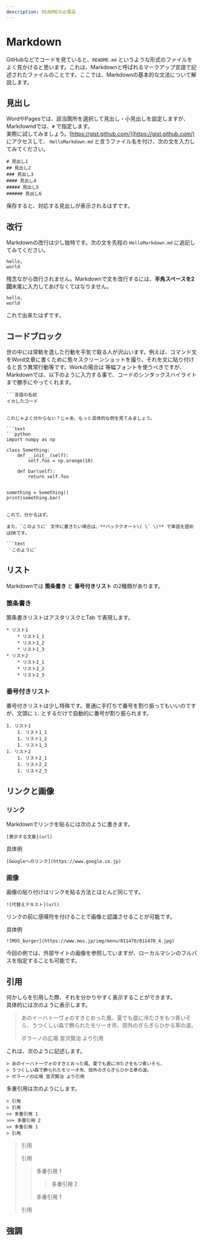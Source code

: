 ```yaml
---
description: READMEの必需品
---
```


# Markdown

GitHubなどでコードを見ていると、`README.md` というような形式のファイルをよく見かけると思います。これは、Markdownと呼ばれるマークアップ言語で記述されたファイルのことです。ここでは、Markdownの基本的な文法について解説します。

## 見出し

WordやPagesでは、該当箇所を選択して見出し・小見出しを設定しますが、Markdowndでは、`#` で指定します。  
実際に試してみましょう。[https://gist.github.com/](https://gist.github.com/) にアクセスして、 `HelloMarkdown.md` と言うファイル名を付け、次の文を入力してみてください。

```text
# 見出し1
## 見出し2
### 見出し3
#### 見出し4
##### 見出し5
###### 見出し6
```

保存すると、対応する見出しが表示されるはずです。

## 改行

Markdownの改行は少し独特です。次の文を先程の `HelloMarkdown.md` に追記してみてください。

```text
hello,
world
```

残念ながら改行されません。Markdownで文を改行するには、**半角スペースを2回**末尾に入力してあげなくてはなりません。

```text
hello,  
world
```

これで出来たはずです。

## コードブロック

世の中には常軌を逸した行動を平気で取る人が沢山います。例えば、コマンド文をWord文章に書くために態々スクリーンショットを撮り、それを文に貼り付けると言う異常行動等です。Workの場合は 等幅フォントを使うべきですが、Markdownでは、以下のように入力する事で、コードのシンタックスハイライトまで勝手にやってくれます。

```text
```言語の名前
イカしたコード
```
```

これじゃよく分からない？じゃあ、もっと具体的な例を見てみましょう。

```text
```python
import numpy as np

class Something:
    def __init__(self):
        self.foo = np.arange(10)
    
    def bar(self):
        return self.foo
        

something = Something()
print(something.bar)
```
```

これで、分かるはず。

また、`このように` 文中に書きたい場合は、**バッククオート\( \` \)** で単語を囲めばOKです。

```text
 `このように` 
```

## リスト

Markdownでは **箇条書き** と **番号付きリスト** の2種類があります。

### 箇条書き

箇条書きリストはアスタリスクとTab で表現します。

```text
* リスト1
    * リスト1_1
    * リスト1_2
    * リスト1_3
* リスト2
    * リスト2_1
    * リスト2_2
    * リスト2_3
```

### 番号付きリスト

番号付きリストは少し特殊です。普通に手打ちで番号を割り振ってもいいのですが、文頭に `1.`  とするだけで自動的に番号が割り振られます。

```text
1. リスト1
    1. リスト1_1
    1. リスト1_2
    1. リスト1_3
1. リスト2
    1. リスト2_1
    1. リスト2_2
    1. リスト2_3
```

## リンクと画像

### リンク

Markdownでリンクを貼るには次のように書きます。

```text
[表示する文章](url)
```

具体例

```text
[Googleへのリンク](https://www.google.co.jp)
```

### 画像

画像の貼り付けはリンクを貼る方法とほとんど同じです。

```text
![代替えテキスト](url)
```

リンクの前に感嘆符を付けることで画像と認識させることが可能です。

具体例

```text
![MOS_burger](https://www.mos.jp/img/menu/011470/011470_4.jpg)
```

今回の例では、外部サイトの画像を参照していますが、ローカルマシンのフルパスを指定することも可能です。

## 引用

何かしらを引用した際、それを分かりやすく表示することができます。  
具体的には次のように表示します。

> あのイーハトーヴォのすきとおった風、夏でも底に冷たさをもつ青いそら、うつくしい森で飾られたモリーオ市、郊外のぎらぎらひかる草の波。
>
> ポラーノの広場 宮沢賢治 より引用

これは、次のように記述します。

```text
> あのイーハトーヴォのすきとおった風、夏でも底に冷たさをもつ青いそら、
> うつくしい森で飾られたモリーオ市、郊外のぎらぎらひかる草の波。
> ポラーノの広場 宮沢賢治 より引用
```

多重引用は次のようにします。

```text
> 引用
> 引用
>> 多重引用 1
>>> 多重引用 2
>> 多重引用 1
> 引用
```

> 引用
>
> 引用
>
> > 多重引用 1
> >
> > > 多重引用 2
> >
> > 多重引用 1
>
> 引用

## 強調



